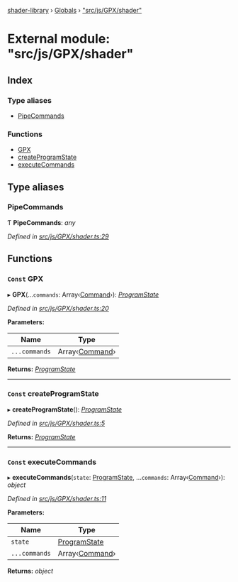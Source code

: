 [shader-library](../README.md) › [Globals](../globals.md) › ["src/js/GPX/shader"](_src_js_gpx_shader_.md)

# External module: "src/js/GPX/shader"

## Index

### Type aliases

* [PipeCommands](_src_js_gpx_shader_.md#pipecommands)

### Functions

* [GPX](_src_js_gpx_shader_.md#const-gpx)
* [createProgramState](_src_js_gpx_shader_.md#const-createprogramstate)
* [executeCommands](_src_js_gpx_shader_.md#const-executecommands)

## Type aliases

###  PipeCommands

Ƭ **PipeCommands**: *any*

*Defined in [src/js/GPX/shader.ts:29](https://github.com/devjeetr/shader-lib-2/blob/83bd8e1/src/js/GPX/shader.ts#L29)*

## Functions

### `Const` GPX

▸ **GPX**(...`commands`: Array‹[Command](../interfaces/_src_js_gpx_commands_types_.command.md)›): *[ProgramState](../interfaces/_src_js_gpx_commands_types_.programstate.md)*

*Defined in [src/js/GPX/shader.ts:20](https://github.com/devjeetr/shader-lib-2/blob/83bd8e1/src/js/GPX/shader.ts#L20)*

**Parameters:**

Name | Type |
------ | ------ |
`...commands` | Array‹[Command](../interfaces/_src_js_gpx_commands_types_.command.md)› |

**Returns:** *[ProgramState](../interfaces/_src_js_gpx_commands_types_.programstate.md)*

___

### `Const` createProgramState

▸ **createProgramState**(): *[ProgramState](../interfaces/_src_js_gpx_commands_types_.programstate.md)*

*Defined in [src/js/GPX/shader.ts:5](https://github.com/devjeetr/shader-lib-2/blob/83bd8e1/src/js/GPX/shader.ts#L5)*

**Returns:** *[ProgramState](../interfaces/_src_js_gpx_commands_types_.programstate.md)*

___

### `Const` executeCommands

▸ **executeCommands**(`state`: [ProgramState](../interfaces/_src_js_gpx_commands_types_.programstate.md), ...`commands`: Array‹[Command](../interfaces/_src_js_gpx_commands_types_.command.md)›): *object*

*Defined in [src/js/GPX/shader.ts:11](https://github.com/devjeetr/shader-lib-2/blob/83bd8e1/src/js/GPX/shader.ts#L11)*

**Parameters:**

Name | Type |
------ | ------ |
`state` | [ProgramState](../interfaces/_src_js_gpx_commands_types_.programstate.md) |
`...commands` | Array‹[Command](../interfaces/_src_js_gpx_commands_types_.command.md)› |

**Returns:** *object*
